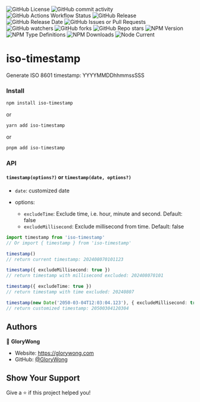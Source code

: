 ![GitHub License](https://img.shields.io/github/license/GloryWong/iso-timestamp)
![GitHub commit activity](https://img.shields.io/github/commit-activity/w/GloryWong/iso-timestamp)
![GitHub Actions Workflow Status](https://img.shields.io/github/actions/workflow/status/GloryWong/iso-timestamp/release.yml)
![GitHub Release](https://img.shields.io/github/v/release/GloryWong/iso-timestamp)
![GitHub Release Date](https://img.shields.io/github/release-date/GloryWong/iso-timestamp)
![GitHub Issues or Pull Requests](https://img.shields.io/github/issues/GloryWong/iso-timestamp)
![GitHub watchers](https://img.shields.io/github/watchers/GloryWong/iso-timestamp)
![GitHub forks](https://img.shields.io/github/forks/GloryWong/iso-timestamp)
![GitHub Repo stars](https://img.shields.io/github/stars/GloryWong/iso-timestamp)
![NPM Version](https://img.shields.io/npm/v/iso-timestamp)
![NPM Type Definitions](https://img.shields.io/npm/types/iso-timestamp)
![NPM Downloads](https://img.shields.io/npm/dw/iso-timestamp)
![Node Current](https://img.shields.io/node/v/iso-timestamp)

# iso-timestamp

Generate ISO 8601 timestamp: YYYYMMDDhhmmssSSS

### Install

```bash
npm install iso-timestamp
```

or

```bash
yarn add iso-timestamp
```

or

```bash
pnpm add iso-timestamp
```

### API

#### `timestamp(options?)` or `timestamp(date, options?)`

  * `date`: customized date

  * options:
    * `excludeTime`: Exclude time, i.e. hour, minute and second. Default: false
    * `excludeMillisecond`: Exclude millisecond from time. Default: false

```typescript
import timestamp from 'iso-timestamp'
// Or import { timestamp } from 'iso-timestamp'

timestamp()
// return current timestamp: 202408070101123

timestamp({ excludeMillisecond: true })
// return timestamp with millisecond excluded: 202408070101

timestamp({ excludeTime: true })
// return timestamp with time excluded: 20240807

timestamp(new Date('2050-03-04T12:03:04.123'), { excludeMillisecond: true })
// return customized timestamp: 20500304120304
```

## Authors

👤 **GloryWong**

* Website: https://glorywong.com
* GitHub: [@GloryWong](https://github.com/GloryWong)

## Show Your Support

Give a ⭐️ if this project helped you!
